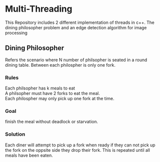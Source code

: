 # Multi-Threading
  This Repository includes 2 different implementation of threads in c++. The dining philosopher problem and an edge detection algorithm for image processing
## Dining Philosopher
  Refers the scenario where N number of philsopher is seated in a round dining table. Between each philospher is only one fork. 
### Rules
  Each philsopher has k meals to eat <br/>
  A philsopher must have 2 forks to eat the meal. <br/>
  Each philospher may only pick up one fork at the time. <br/>
### Goal 
  finish the meal without deadlock or starvation.
### Solution
  Each diner will attempt to pick up a fork when ready if they can not pick up the fork on the oppsite side they drop their fork. This is repeated until all meals have been eaten.
  
